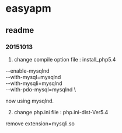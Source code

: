 # easyapm

## readme



### 20151013

1. change compile option
file : install_php5.4

--enable-mysqlnd \
--with-mysql=mysqlnd \
--with-mysqli=mysqlnd \
--with-pdo-mysql=mysqlnd \

now using mysqlnd.


2. change php.ini
file : php.ini-dist-Ver5.4

remove
extension=mysqli.so

